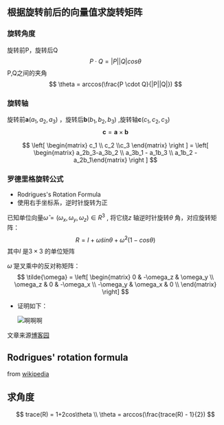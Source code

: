 ## 根据旋转前后的向量值求旋转矩阵

### 旋转角度

旋转前P，旋转后Q
$$
P\cdot Q=|P||Q|cos\theta
$$
P,Q之间的夹角
$$
\theta = arccos(\frac{P \cdot Q}{|P||Q|})
$$

### 旋转轴

旋转前$\mathbf{a}(a_1,a_2,a_3)$ ，旋转后$\mathbf{b}(b_1,b_2,b_3)$ ,旋转轴$\mathbf{c}(c_1,c_2,c_3)$ 
$$
\mathbf{c} = \mathbf{a}\times \mathbf{b}
$$

$$
\left[ \begin{matrix} c_1 \\ c_2 \\c_3 \end{matrix} \right ] = \left[ \begin{matrix} a_2b_3-a_3b_2 \\ a_3b_1 - a_1b_3 \\ a_1b_2 - a_2b_1\end{matrix} \right ]
$$

### 罗德里格旋转公式

* Rodrigues's Rotation Formula
* 使用右手坐标系，逆时针旋转为正

已知单位向量$\hat{\omega} = (\omega_x , \omega_y, \omega_z) \in R^3$ , 将它绕$z$ 轴逆时针旋转$\theta$ 角，对应旋转矩阵：
$$
R=I+\tilde{\omega}sin\theta + \tilde{\omega}^2(1-cos\theta)
$$
其中$I$ 是$3\times 3$ 的单位矩阵

$\tilde{\omega}$ 是叉乘中的反对称矩阵：
$$
\tilde{\omega} = \left[ \begin{matrix} 0 & -\omega_z & \omega_y  \\ 
\omega_z & 0 &  -\omega_x  \\  -\omega_y  & \omega_x & 0 \\ \end{matrix} \right]
$$

* 证明如下：

  ![啊啊啊](https://images0.cnblogs.com/blog/477176/201302/15164430-d770053b749f47c1b8fc425e52362e8c.png)

文章来源[博客园](https://www.cnblogs.com/xpvincent/archive/2013/02/15/2912836.html)



## Rodrigues' rotation formula

from [wikipedia](https://en.wikipedia.org/wiki/Rodrigues%27_rotation_formula)





## 求角度

$$
trace(R) = 1+2cos\theta \\
\theta = arccos(\frac{trace(R) - 1}{2})
$$

